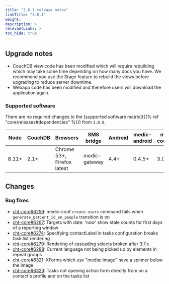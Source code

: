 ```yaml
---
title: "3.8.1 release notes"
linkTitle: "3.8.1"
weight: 
description: >
relevantLinks: >
toc_hide: true
---
```


## Upgrade notes

- CouchDB view code has been modified which will require rebuilding which may take some time depending on how many docs you have. We recommend you use the Stage feature to rebuild the views before upgrading to reduce server downtime.
- Webapp code has been modified and therefore users will download the application again.

### Supported software

There are no required changes to the [supported software matrix]({{% ref "core/releases#dependencies" %}})
 from `3.0.0`.

| Node | CouchDB | Browsers | SMS bridge | Android | medic-android | medic-couch2pg |
|----|----|----|----|----|----|---|
| 8.11+ | 2.1+ | Chrome 53+, Firefox latest | medic-gateway | 4.4+ | 0.4.5+ | 3.0+ |

## Changes

### Bug fixes

- [cht-core#6259](https://github.com/medic/cht-core/issues/6259): medic-conf `create-users` command fails when `generate_patient_id_on_people` transition is on
- [cht-core#6267](https://github.com/medic/cht-core/issues/6267): Targets with date: 'now' show stale counts for first days of a reporting window
- [cht-core#6274](https://github.com/medic/cht-core/issues/6274): Specifying contactLabel in tasks configuration breaks task list rendering
- [cht-core#6279](https://github.com/medic/cht-core/issues/6279): Rendering of cascading selects broken after 3.7.x
- [cht-core#6288](https://github.com/medic/cht-core/issues/6288): Current language not being picked up by elements in repeat groups
- [cht-core#6321](https://github.com/medic/cht-core/issues/6321): XForms which use "media::image" have a spinner below the image
- [cht-core#6323](https://github.com/medic/cht-core/issues/6323): Tasks not opening action form directly from on a contact's profile and on the tasks list

